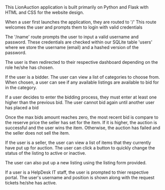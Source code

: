 This LionAuction application is built primarily on Python and Flask
with HTML and CSS for the website design. 

When a user first launches the application, they are routed to '/'
This route welcomes the user and prompts them to login with valid
credentials

The '/name' route prompts the user to input a valid username and password.
These credentials are checked within our SQLite table 'users' where we store
the username (email) and a hashed version of the password.

The user is then redirected to their respective dashboard depending on the role
he/she has chosen. 

If the user is a bidder. The user can view a list of categories to choose from.
When chosen, a user can see if any available listings are available to bid for in 
the category. 

If a user decides to enter the bidding process, they must enter at least one higher
than the previous bid. The user cannot bid again until another user has placed a bid

Once the max bids amount reaches zero, the most recent bid is compare to the 
reserve price the seller has set for the item. If it is higher, the auction is 
successful and the user wins the item. Otherwise, the auction has failed
and the seller does not sell the item.



If the user is a seller, the user can view a list of items that they currently
have put up for auction. The user can click a button to quickly change the status
of the listing to active or inactive.

The user can also put up a new listing using the listing form provided.


If a user is a HelpDesk IT staff, the user is prompted to thier respective portal.
The user's username and position is shown along with the request tickets he/she 
has active.